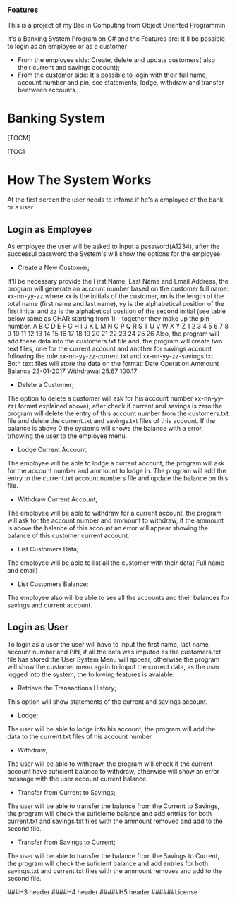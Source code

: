 ### Features
This is a project of my Bsc in Computing from Object Oriented Programmin

It's a Banking System Program on C# and the Features are:
It'll be possible to login as an employee or as a customer
- From the employee side: Create, delete and update customers( also their current and savings account);
- From the customer side: It's possible to login with their full name, account number and pin, see statements, lodge, withdraw and transfer beetween accounts.;

# Banking System

[TOCM]

[TOC]

# How The System Works
At the first screen the user needs to infome if he's a employee of the bank or a user
## Login as Employee
As employee the user will be asked to input a password(A1234), after the successul password the System's will show the options for the employee:
- Create a New Customer;

It'll be necessary provide the First Name, Last Name and Email Address, the program will generate an account number based on the customer full name:
xx-nn-yy-zz where xx is the initials of the customer, nn is the length of the total name (first name and last name), yy is the alphabetical position of the first initial and zz is the alphabetical position of the second initial (see table below same as CHAR starting from 1) - together they make up the pin number.
A	B	C	D	E	F	G	H	I	J	K	L	M	N	O	P	Q	R	S	T	U	V	W	X	Y	Z
1	2	3	4	5	6	7	8	9	10	11	12	13	14	15	16	17	18	19	20	21	22	23	24	25	26
Also, the program will add these data into the customers.txt file and, the program will create two text files, one for the current account and another for savings account following the rule xx-nn-yy-zz-current.txt and xx-nn-yy-zz-savings.txt.
Both text files will store the data on the format:
        Date				Operation	Ammount	Balance
        23-01-2017	Withdrawal	25.67		100.17

- Delete a Customer;

The option to delete a customer will ask for his account number xx-nn-yy-zz( format explained above), after check if current and savings is zero the program will delete the entry of this account number from the customers.txt file and delete the current.txt and savings.txt files of this account.
If the balance is above 0 the systems will shows the balance with a error, trhowing the user to the employee menu.

- Lodge Current Account;

The employee will be able to lodge a current account, the program will ask for the account number and ammount to lodge in.
The program will add the entry to the current.txt account numbers file and update the balance on this file.

- Withdraw Current Account;

The employee will be able to withdraw for a current account, the program will ask for the account number and ammount to withdraw, if the ammount is above the balance of this account an error will appear showing the balance of this customer current account.

- List Customers Data;

The employee will be able to list all the customer with their data( Full name and email)

- List Customers Balance;

The employee also will be able to see all the accounts and their balances for savings and current account.

## Login as User

To login as a user the user will have to input the first name, last name, account number and PIN, if all the data was imputed as the customers.txt file has stored the User System Menu will appear, otherwise the program will show the customer menu again to imput the correct data, as the user logged into the system, the following features is avaiable:

- Retrieve the Transactions History;

This option will show statements of the current and savings account.

- Lodge;

The user will be able to lodge into his account, the program will add the data to the current.txt files of his account number

- Withdraw;

The user will be able to withdraw, the program will check if the current account have suficient balance to withdraw, otherwise will show an error message with the user account current balance.

- Transfer from Current to Savings;

The user will be able to transfer the balance from the Current to Savings, the program will check the suficiente balance and add entries for both current.txt and savings.txt files with the ammount removed and add to the second file.

- Transfer from Savings to Current;

The user will be able to transfer the balance from the Savings to Current, the program will check the suficient balance and add entries for both savings.txt and current.txt files with the ammount removes and add to the second file.

###H3 header
####H4 header
#####H5 header
######License

